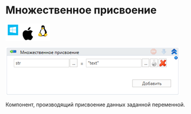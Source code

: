# Множественное присвоение

![](<../../../.gitbook/assets/image (100) (1) (10) (153).png>)

![](<../../../.gitbook/assets/image (114).png>)

Компонент, производящий присвоение данных заданной переменной.
